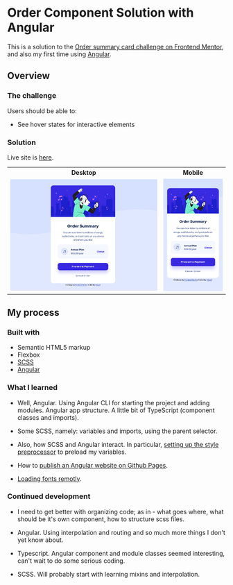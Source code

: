 
# Order Component Solution with Angular

This is a solution to the [Order summary card challenge on Frontend Mentor](https://www.frontendmentor.io/challenges/order-summary-component-QlPmajDUj), and also my first time using [Angular](https://angular.io/).


## Overview

### The challenge

Users should be able to:

- See hover states for interactive elements

### Solution

Live site is [here](https://fobya7.github.io/order-summary-component/).

<table>
    <tr>
        <th>Desktop</th>
        <th>Mobile</th>
    </tr>
    <tr>
        <td width="70%"> <img src="readme/screenshot-desktop.png"> </td>
        <td width="30%"> <img src="readme/screenshot-mobile.png"> </td>
    </tr>
</table>


## My process

### Built with

- Semantic HTML5 markup
- Flexbox
- [SCSS](https://sass-lang.com/)
- [Angular](https://angular.io/)

### What I learned

- Well, Angular. Using Angular CLI for starting the project and adding modules.
Angular app structure. A little bit of TypeScript (component classes and imports).

- Some SCSS, namely: variables and imports, using the parent selector.

- Also, how SCSS and Angular interact. In particular, [setting up the style preprocessor](https://www.digitalocean.com/community/tutorials/using-sass-with-the-angular-cli) to preload my variables.

- How to [publish an Angular website on Github Pages](https://github.com/angular-schule/angular-cli-ghpages).

- [Loading fonts remotly](https://developers.google.com/fonts/docs/getting_started).

### Continued development

- I need to get better with organizing code; as in - what goes where, what should be it's own component, how to structure scss files.

- Angular. Using interpolation and routing and so much more things I don't yet know about.

- Typescript. Angular component and module classes seemed interesting, can't wait to do some serious coding.

- SCSS. Will probably start with learning mixins and interpolation.